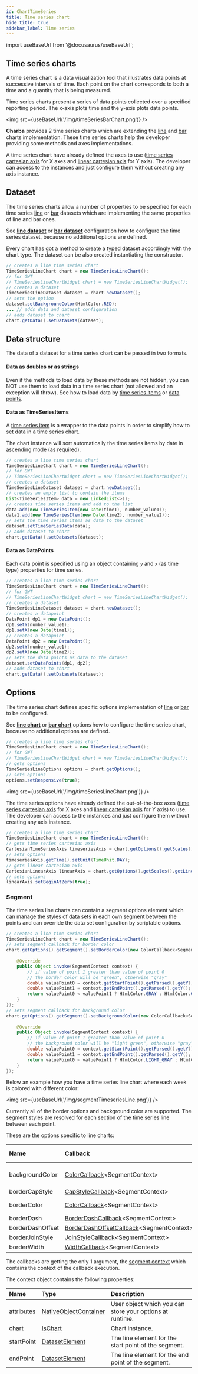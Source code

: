 ```yaml
---
id: ChartTimeSeries
title: Time series chart
hide_title: true
sidebar_label: Time series
---
```

import useBaseUrl from '@docusaurus/useBaseUrl';

## Time series charts

A time series chart is a data visualization tool that illustrates data points at successive intervals of time. Each point on the chart corresponds to both a time and a quantity that is being measured.

Time series charts present a series of data points collected over a specified reporting period. The x-axis plots time and the y-axis plots data points.

<img src={useBaseUrl('/img/timeSeriesBarChart.png')} />

**Charba** provides 2 time series charts which are extending the [line](ChartLine) and [bar](ChartBar) charts implementation. These time series charts help the developer providing some methods and axes implementations. 

A time series chart have already defined the axes to use ([time series cartesian axis](../axes/CartesianTimeSeriesAxes) for X axes and [linear cartesian axis](../axes/CartesianLinearAxes) for Y axis). The developer can access to the instances and just configure them without creating any axis instance.

## Dataset

The time series charts allow a number of properties to be specified for each time series [line](http://www.pepstock.org/Charba/4.0/org/pepstock/charba/client/data/TimeSeriesLineDataset.html) or [bar](http://www.pepstock.org/Charba/4.0/org/pepstock/charba/client/data/TimeSeriesBarDataset.html) datasets which are implementing the same properties of line and bar ones. 

See **[line dataset](ChartLine#dataset)** or **[bar dataset](ChartBar#dataset)** configuration how to configure the time series dataset, because no additional options are defined.

Every chart has got a method to create a typed dataset accordingly with the chart type. The dataset can be also created instantiating the constructor.

```java
// creates a line time series chart
TimeSeriesLineChart chart = new TimeSeriesLineChart();
// for GWT
// TimeSeriesLineChartWidget chart = new TimeSeriesLineChartWidget();
// creates a dataset
TimeSeriesLineDataset dataset = chart.newDataset();
// sets the option
dataset.setBackgroundColor(HtmlColor.RED);
... // adds data and dataset configuration
// adds dataset to chart
chart.getData().setDatasets(dataset);
```

## Data structure

The data of a dataset for a time series chart can be passed in two formats.

#### Data as doubles or as strings

Even if the methods to load data by these methods are not hidden, you can NOT use them to load data in a time series chart (not allowed and an exception will throw). See how to load data by [time series items](#data-as-timeseriesitems) or [data points](#data-as-datapoints). 

#### Data as TimeSeriesItems

A [time series item](http://www.pepstock.org/Charba/4.0/org/pepstock/charba/client/data/TimeSeriesItem.html) is a wrapper to the data points in order to simplify how to set data in a time series chart.

The chart instance will sort automatically the time series items by date in ascending mode (as required).

```java
// creates a line time series chart
TimeSeriesLineChart chart = new TimeSeriesLineChart();
// for GWT
// TimeSeriesLineChartWidget chart = new TimeSeriesLineChartWidget();
// creates a dataset
TimeSeriesLineDataset dataset = chart.newDataset();
// creates an empty list to contain the items
List<TimeSeriesItem> data = new LinkedList<>();
// creates time series items and add to the list
data.add(new TimeSeriesItem(new Date(time1), number_value1));
data1.add(new TimeSeriesItem(new Date(time2), number_value2));
// sets the time series items as data to the dataset
dataset.setTimeSeriesData(data);
// adds dataset to chart
chart.getData().setDatasets(dataset);
```


#### Data as DataPoints

Each data point is specified using an object containing `y` and `x` (as time type) properties for time series.

```java
// creates a line time series chart
TimeSeriesLineChart chart = new TimeSeriesLineChart();
// for GWT
// TimeSeriesLineChartWidget chart = new TimeSeriesLineChartWidget();
// creates a dataset
TimeSeriesLineDataset dataset = chart.newDataset();
// creates a datapoint
DataPoint dp1 = new DataPoint();
dp1.setY(number_value1);
dp1.setX(new Date(time1));
// creates a datapoint
DataPoint dp2 = new DataPoint();
dp2.setY(number_value1);
dp2.setX(new Date(time2));
// sets the data points as data to the dataset
dataset.setDataPoints(dp1, dp2);
// adds dataset to chart
chart.getData().setDatasets(dataset);
```

## Options

The time series chart defines specific options implementation of [line](http://www.pepstock.org/Charba/4.0/org/pepstock/charba/client/configuration/TimeSeriesLineOptions.html) or [bar](http://www.pepstock.org/Charba/4.0/org/pepstock/charba/client/configuration/TimeSeriesBarOptions.html) to be configured.

See **[line chart](ChartLine#options)** or **[bar chart](ChartBar#options)** options how to configure the time series chart, because no additional options are defined.

```java
// creates a line time series chart
TimeSeriesLineChart chart = new TimeSeriesLineChart();
// for GWT
// TimeSeriesLineChartWidget chart = new TimeSeriesLineChartWidget();
// gets options
TimeSeriesLineOptions options = chart.getOptions();
// sets options
options.setResponsive(true);
```

<img src={useBaseUrl('/img/timeSeriesLineChart.png')} />

The time series options have already defined the out-of-the-box axes ([time series cartesian axis](../axes/CartesianTimeSeriesAxes) for X axes and [linear cartesian axis](../axes/CartesianLinearAxes) for Y axis) to use. The developer can access to the instances and just configure them without creating any axis instance.

```java
// creates a line time series chart
TimeSeriesLineChart chart = new TimeSeriesLineChart();
// gets time series cartesian axis
CartesianTimeSeriesAxis timeseriesAxis = chart.getOptions().getScales().getTimeAxis();
// sets options
timeseriesAxis.getTime().setUnit(TimeUnit.DAY);
// gets linear cartesian axis		
CartesianLinearAxis linearAxis = chart.getOptions().getScales().getLinearAxis();
// sets options
linearAxis.setBeginAtZero(true);
```

### Segment

The time series line charts can contain a segment options element which can manage the styles of data sets in each own segment between the points and can override the data set configuration by scriptable options.

```java
// creates a line time series chart
TimeSeriesLineChart chart = new TimeSeriesLineChart();
// sets segment callback for border color
chart.getOptions().getSegment().setBorderColor(new ColorCallback<SegmentContext>() {
			
	@Override
	public Object invoke(SegmentContext context) {
	    // if value of point 1 greater than value of point 0
	    // the border color will be "green", otherwise "gray"
	    double valuePoint0 = context.getStartPoint().getParsed().getY();
	    double valuePoint1 = context.getEndPoint().getParsed().getY();
		return valuePoint0 < valuePoint1 ? HtmlColor.GRAY : HtmlColor.GREEN;
	}
});
// sets segment callback for background color
chart.getOptions().getSegment().setBackgroundColor(new ColorCallback<SegmentContext>() {
			
	@Override
	public Object invoke(SegmentContext context) {
	    // if value of point 1 greater than value of point 0
	    // the background color will be "light green", otherwise "gray"
	    double valuePoint0 = context.getStartPoint().getParsed().getY();
	    double valuePoint1 = context.getEndPoint().getParsed().getY();
		return valuePoint0 < valuePoint1 ? HtmlColor.LIGHT_GRAY : HtmlColor.LIGHT_GREEN;
	}
});
```

Below an example how you have a time series line chart where each week is colored with different color:

<img src={useBaseUrl('/img/segmentTimeseriesLine.png')} />

Currently all of the border options and background color are supported. The segment styles are resolved for each section of the time series line between each point.

These are the options specific to line charts:

| Name | Callback | Returned types
| :- | :- | :- 
| backgroundColor | [ColorCallback](http://www.pepstock.org/Charba/4.0/org/pepstock/charba/client/callbacks/ColorCallback.html)&lt;SegmentContext&gt; | String - [IsColor](http://www.pepstock.org/Charba/4.0/org/pepstock/charba/client/colors/IsColor.html) - [Pattern](http://www.pepstock.org/Charba/4.0/org/pepstock/charba/client/colors/Pattern.html)
| borderCapStyle | [CapStyleCallback](http://www.pepstock.org/Charba/4.0/org/pepstock/charba/client/callbacks/CapStyleCallback.html)&lt;SegmentContext&gt; | [CapStyle](http://www.pepstock.org/Charba/4.0/org/pepstock/charba/client/enums/CapStyle.html)
| borderColor | [ColorCallback](http://www.pepstock.org/Charba/4.0/org/pepstock/charba/client/callbacks/ColorCallback.html)&lt;SegmentContext&gt; | String - [IsColor](http://www.pepstock.org/Charba/4.0/org/pepstock/charba/client/colors/IsColor.html)
| borderDash | [BorderDashCallback](http://www.pepstock.org/Charba/4.0/org/pepstock/charba/client/callbacks/BorderDashCallback.html)&lt;SegmentContext&gt; | List&lt;Integer&gt;
| borderDashOffset | [BorderDashOffsetCallback](http://www.pepstock.org/Charba/4.0/org/pepstock/charba/client/callbacks/BorderDashOffsetCallback.html)&lt;SegmentContext&gt; | double
| borderJoinStyle | [JoinStyleCallback](http://www.pepstock.org/Charba/4.0/org/pepstock/charba/client/callbacks/JoinStyleCallback.html)&lt;SegmentContext&gt; | [JoinStyle](http://www.pepstock.org/Charba/4.0/org/pepstock/charba/client/enums/JoinStyle.html)
| borderWidth | [WidthCallback](http://www.pepstock.org/Charba/4.0/org/pepstock/charba/client/callbacks/WidthCallback.html)&lt;SegmentContext&gt; | int

The callbacks are getting the only 1 argument, the [segment context](http://www.pepstock.org/Charba/4.0/org/pepstock/charba/client/callbacks/SegmentContext.html) which contains the context of the callback execution.

The context object contains the following properties:

| Name | Type | Description
| :- | :- | :-
| attributes | [NativeObjectContainer](http://www.pepstock.org/Charba/4.0/org/pepstock/charba/client/commons/NativeObjectContainer.html) | User object which you can store your options at runtime.
| chart | [IsChart](http://www.pepstock.org/Charba/4.0/org/pepstock/charba/client/IsChart.html) | Chart instance. 
| startPoint | [DatasetElement](http://www.pepstock.org/Charba/4.0/org/pepstock/charba/client/items/DatasetElement.html) | The line element for the start point of the segment.
| endPoint | [DatasetElement](http://www.pepstock.org/Charba/4.0/org/pepstock/charba/client/items/DatasetElement.html) | The line element for the end point of the segment.| type | [ContextType](http://www.pepstock.org/Charba/4.0/org/pepstock/charba/client/items/ContextType.html) | The type of the context. It can be ONLY `ContextType.SEGMENT`.
